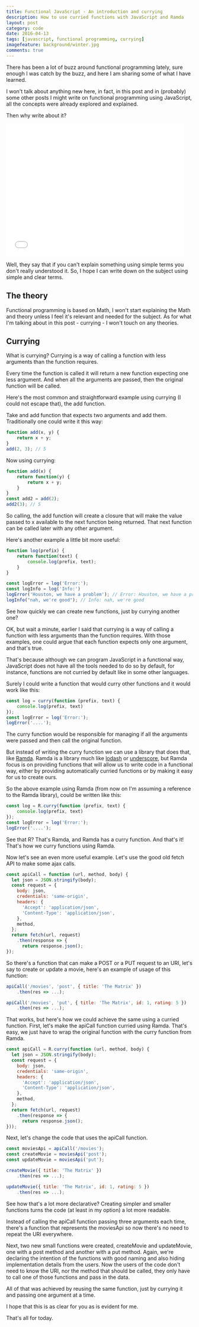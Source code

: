 ```yaml
---
title: Functional JavaScript - An introduction and currying
description: How to use curried functions with JavaScript and Ramda
layout: post
category: code
date: 2016-04-13
tags: [javascript, functional programming, currying]
imagefeature: background/winter.jpg
comments: true
---
```

There has been a lot of buzz around functional programming lately, sure enough I was catch by the buzz, and here I am sharing some of what I have learned.
<!-- more -->
I won't talk about anything new here, in fact, in this post and in (probably) some other posts I might write on functional programming using JavaScript, all the concepts were already explored and explained.

Then why write about it? 

<iframe src="//giphy.com/embed/lYKvaJ8EQTzCU" width="480" height="357" frameBorder="0" class="giphy-embed" allowFullScreen></iframe>

Well, they say that if you can't explain something using simple terms you don't really understood it. So, I hope I can write down on the subject using simple and clear terms.

## The theory

Functional programming is based on Math, I won't start explaining the Math and theory unless I feel it's relevant and needed for the subject. As for what I'm talking about in this post - currying - I won't touch on any theories.

## Currying

What is currying? Currying is a way of calling a function with less arguments than the function requires. 

Every time the function is called it will return a new function expecting one less argument. And when all the arguments are passed, then the original function will be called.

Here's the most common and straightforward example using currying (I could not escape that), the add function.

Take and add function that expects two arguments and add them. Traditionally one could write it this way:

``` javascript
function add(x, y) {
    return x + y;
}
add(2, 3); // 5
```

Now using currying:

``` javascript
function add(x) {
    return function(y) {
        return x + y;
    }
}
const add2 = add(2);
add2(3); // 5
```

So calling, the add function will create a closure that will make the value passed to x available to the next function being returned. That next function can be called later with any other argument.

Here's another example a little bit more useful:

``` javascript
function log(prefix) {
    return function(text) {
        console.log(prefix, text);
    }
}

const logError = log('Error:');
const logInfo = log('Info:')
logError('Houston, we have a problem'); // Error: Houston, we have a problem
logInfo("nah, we're good"); // Info: nah, we're good
```

See how quickly we can create new functions, just by currying another one?

<script async src="//pagead2.googlesyndication.com/pagead/js/adsbygoogle.js"></script>
<!-- Responsive content -->
<ins class="adsbygoogle"
     style="display:block"
     data-ad-client="ca-pub-1865353648221711"
     data-ad-slot="8499334570"
     data-ad-format="auto"></ins>
<script>
(adsbygoogle = window.adsbygoogle || []).push({});
</script>

OK, but wait a minute, earlier I said that currying is a way of calling a function with less arguments than the function requires. With those examples, one could argue that each function expects only one argument, and that's true.

That's because although we can program JavaScript in a functional way, JavaScript does not have all the tools needed to do so by default, for instance, functions are not curried by default like in some other languages.

Surely I could write a function that would curry other functions and it would work like this:

``` javascript
const log = curry(function (prefix, text) {
    console.log(prefix, text)
});
const logError = log('Error:');
logError('....');
```

The curry function would be responsible for managing if all the arguments were passed and then call the original function. 

But instead of writing the curry function we can use a library that does that, like [Ramda](http://ramdajs.com/). Ramda is a library much like [lodash](https://lodash.com/) or [underscore](http://underscorejs.org/), but Ramda focus is on providing functions that will allow us to write code in a functional way, either by providing automatically curried functions or by making it easy for us to create ours.

So the above example using Ramda (from now on I'm assuming a reference to the Ramda library), could be written like this:

``` javascript
const log = R.curry(function (prefix, text) {
    console.log(prefix, text)
});
const logError = log('Error:');
logError('....');
```

See that R? That's Ramda, and Ramda has a curry function. And that's it! That's how we curry functions using Ramda.

Now let's see an even more useful example. Let's use the good old fetch API to make some ajax calls. 

``` javascript
const apiCall = function (url, method, body) {
  let json = JSON.stringify(body);
  const request = {
    body: json, 
    credentials: 'same-origin', 
    headers: {
      'Accept': 'application/json',
      'Content-Type': 'application/json',
    },
    method,
  };
  return fetch(url, request)
    .then(response => { 
      return response.json(); 
});
```

So there's a function that can make a POST or a PUT request to an URI, let's say to create or update a movie, here's an example of usage of this function:

``` javascript
apiCall('/movies', 'post', { title: 'The Matrix' })
    .then(res => ...);

apiCall('/movies', 'put', { title: 'The Matrix', id: 1, rating: 5 })
    .then(res => ...);
```

That works, but here's how we could achieve the same using a curried function. First, let's make the apiCall function curried using Ramda. That's easy, we just have to wrap the original function with the curry function from Ramda.

``` javascript
const apiCall = R.curry(function (url, method, body) {
  let json = JSON.stringify(body);
  const request = {
    body: json, 
    credentials: 'same-origin', 
    headers: {
      'Accept': 'application/json',
      'Content-Type': 'application/json',
    },
    method,
  };
  return fetch(url, request)
    .then(response => { 
      return response.json(); 
}));
```

Next, let's change the code that uses the apiCall function.

``` javascript
const moviesApi = apiCall('/movies');
const createMovie = moviesApi('post');
const updateMovie = moviesApi('put');

createMovie({ title: 'The Matrix' })
    .then(res => ...);

updateMovie({ title: 'The Matrix', id: 1, rating: 5 })
    .then(res => ...);
```

See how that's a lot more declarative? Creating simpler and smaller functions turns the code (at least in my option) a lot more readable.

Instead of calling the apiCall function passing three arguments each time, there's a function that represents the moviesApi so now there's no need to repeat the URI everywhere.

Next, two new small functions were created, createMovie and updateMovie, one with a post method and another with a put method. Again, we're declaring the intention of the functions with good naming and also hiding implementation details from the users. Now the users of the code don't need to know the URI, nor the method that should be called, they only have to call one of those functions and pass in the data.

All of that was achieved by reusing the same function, just by currying it and passing one argument at a time.

I hope that this is as clear for you as is evident for me.

That's all for today.